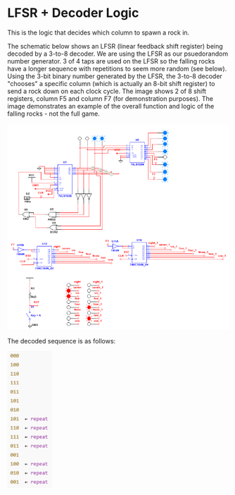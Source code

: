 # LFSR + Decoder Logic
This is the logic that decides which column to spawn a rock in.

The schematic below shows an LFSR (linear feedback shift register) being decoded by a 3-to-8 decoder. We are using the LFSR as our psuedorandom number generator. 3 of 4 taps are used on the LFSR so the falling rocks have a longer sequence with repetitions to seem more random (see below). Using the 3-bit binary number generated by the LFSR, the 3-to-8 decoder "chooses" a specific column (which is actually an 8-bit shift register) to send a rock down on each clock cycle. The image shows 2 of 8 shift registers, column F5 and column F7 (for demonstration purposes). The image demonstrates an example of the overall function and logic of the falling rocks - not the full game.

![LFSR Diagram](Falling_Lights_example.png)

The decoded sequence is as follows:

<img alt="LFSR Sequence" src="Decoded_Sequence.png" width="20%" height="20%"> 
